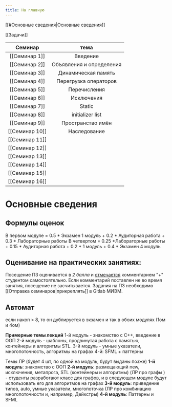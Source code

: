 ```yaml
---
title: На главную
---
```

[[#Основные сведения|Основные сведения]] 

[[Задачи]]

|    Семинар     |   тема   |
|:--------------:|:--------:|
| [[Семинар 1]]  | Введение |
| [[Семинар 2]]  |  Объявления и определения        |
| [[Семинар 3]]  |     Динамическая память     |
| [[Семинар 4]]  |    Перегрузка операторов      |
| [[Семинар 5]]  |      Перечисления    |
| [[Семинар 6]]  |      Исключения    |
| [[Семинар 7]]  |  Static        |
| [[Семинар 8]]  |  initializer list        |
| [[Семинар 9]]  |    Пространство имён      |
| [[Семинар 10]] |   Наследование       |
| [[Семинар 11]] |          |
| [[Семинар 12]] |          |
| [[Семинар 13]] |          |
| [[Семинар 14]] |          |
| [[Семинар 15]] |          |
| [[Семинар 16]] |          |


# Основные сведения 

## **Формулы оценок**
В первом модуле = 0.5 * Экзамен 1 модуль + 0.2 * Аудиторная работа + 0.3 * Лабораторные работы
В четвертом = 0.25 *Лабораторные работы + 0.15 * Аудиторная работа + 0.2 *  1 модуль + 0.4 * Экзамен  4 модуль

## **Оценивание на практических занятиях**:
Посещение ПЗ оценивается в *2 балла* и [отмечается](https://docs.google.com/spreadsheets/d/1-z5g3qONlWRbUw1o7h92xSSIezMLCQ-N9SXuvzgX3FQ/edit#gid=0) комментарием "+" студентом самостоятельно. Если комментарий поставлен не во время занятия, посещение не засчитывается. Задания на ПЗ необходимо [[Отправка семинаров|прикреплять]]  в Gitlab МИЭМ.

## **Автомат**
если накоп > 8, то он дублируется в экзамен
и так в обоих модулях (1ом и 4ом)

**Примерные темы лекций**
1-й модуль - знакомство с С++, введение в ООП
2-й модуль - шаблоны,  продвинутая работа с памятью,   контейнеры и алгоритмы STL.
3-й модуль - умные указатели, многопоточность, алгоритмы на графах
4-й: SFML + паттерны


Темы ЛР (будет 4 шт, по одной на модуль, будут выданы позже)
**1-й модуль**: знакомство с ООП
**2-й модуль**: размещающий new, исключения, метапрога, STL (контейнеры и алгоритмы) (ЛР про графы ) - студенты разработают класс для графов, и в следующем модуле будут использовать его для алгоритмов на графах
**3-й модуль**: приведение типов, auto, умные указатели, многопоточка (ЛР про  комбинацию многопоточности и, например, Дейкстры) 
**4-й модуль**: Паттерны и SFML 